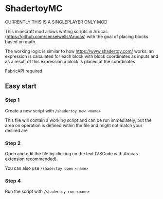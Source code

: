 # ShadertoyMC
CURRENTLY THIS IS A SINGLEPLAYER ONLY MOD

This minecraft mod allows writing scripts in Arucas (https://github.com/senseiwells/Arucas) with the goal of placing
blocks based on math.

The working logic is similar to how https://www.shadertoy.com/ works: an expression is calculated for each block with
block coordinates as inputs and as a result of this expression a block is placed at the coordinates

FabricAPI required

## Easy start

### Step 1

Create a new script with `/shadertoy new <name>`

This file will contain a working script and can be run immediately, but the area on operation is defined within the file
and might not match your desired are

### Step 2

Open and edit the file by clicking on the text (VSCode with Arucas extension recommended).

You can also use `/shadertoy open <name>`

### Step 4

Run the script with `/shadertoy run <name>`
